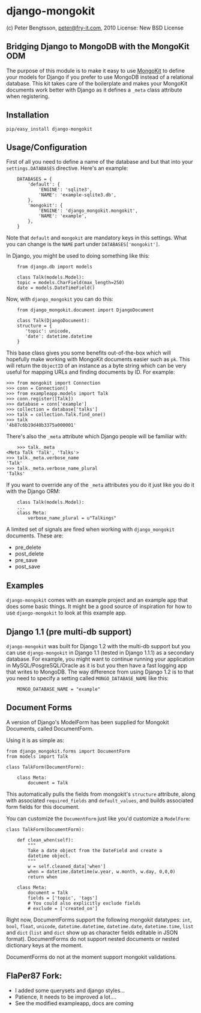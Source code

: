 django-mongokit
===============

(c) Peter Bengtsson, peter@fry-it.com, 2010
License: New BSD License

Bridging Django to MongoDB with the MongoKit ODM
------------------------------------------------

The purpose of this module is to make it easy to use
[MongoKit](http://bitbucket.org/namlook/mongokit/wiki/Home) to
define your models for Django if you prefer to use MongoDB instead of
a relational database. This kit takes care of the boilerplate and
makes your MongoKit documents work better with Django as it defines a
`_meta` class attribute when registering. 

Installation
------------

`pip/easy_install django-mongokit`

Usage/Configuration
-------------------

First of all you need to define a name of the database and but that
into your `settings.DATABASES` directive. Here's an example:

        DATABASES = {
            'default': {
                'ENGINE': 'sqlite3', 
                'NAME': 'example-sqlite3.db',
            },
            'mongokit': {
                'ENGINE': 'django_mongokit.mongokit',
                'NAME': 'example',
            },
        }

Note that `default` and `mongokit` are mandatory keys in this settings.
What you can change is the `NAME` part under `DATABASES['mongokit']`.

In Django, you might be used to doing something like this:

        from django.db import models
	
        class Talk(models.Model):
	    topic = models.CharField(max_length=250)
	    date = models.DateTimeField()
	    
Now, with `django_mongokit` you can do this:

        from django_mongokit.document import DjangoDocument
	
        class Talk(DjangoDocument):
	    structure = {
	       'topic': unicode,
	       'date': datetime.datetime
	    }

This base class gives you some benefits out-of-the-box which will
hopefully make working with MongoKit documents easier such as `pk`.
This will return the `ObjectID` of an instance as a byte string which
can be very useful for mapping URLs and finding documents by ID. For
example:

	>>> from mongokit import Connection
	>>> conn = Connection()
	>>> from exampleapp.models import Talk
	>>> conn.register([Talk])
	>>> database = conn['example']
	>>> collection = database['talks']
	>>> talk = collection.Talk.find_one()
	>>> talk
	'4b87c6b19d40b3375a000001'
	
There's also the `_meta` attribute which Django people will be
familiar with:

        >>> talk._meta
	<Meta Talk 'Talk', 'Talks'>
	>>> talk._meta.verbose_name
	'Talk'
	>>> talk._meta.verbose_name_plural
	'Talks'

If you want to override any of the `_meta` attributes you do it just
like you do it with the Django ORM:


        class Talk(models.Model):
	    ...
	    class Meta:
	        verbose_name_plural = u"Talkings"
		
A limited set of signals are fired when working with `django_mongokit`
documents. These are:

* pre_delete
* post_delete
* pre_save
* post_save


Examples
--------

`django-mongokit` comes with an example project and an example app
that does some basic things. It might be a good source of inspiration
for how to use `django-mongokit` to look at this example app. 


Django 1.1 (pre multi-db support)
---------------------------------

`django-mongokit` was built for Django 1.2 with the multi-db support
but you can use `django-mongokit` in Django 1.1 (tested in Django
1.1.1) as a secondary database. For example, you might want to
continue running your application in MySQL/PosgreSQL/Oracle as it is
but you then have a fast logging app that writes to MongoDB. The way
difference from using Django 1.2 is to that you need to specify a
setting called `MONGO_DATABASE_NAME` like this:

        MONGO_DATABASE_NAME = "example"

Document Forms
--------------

A version of Django's ModelForm has been supplied for Mongokit Documents, called DocumentForm.

Using it is as simple as:

    from django_mongokit.forms import DocumentForm
    from models import Talk

    class TalkForm(DocumentForm):
        
        class Meta:
            document = Talk

This automatically pulls the fields from mongokit's `structure` attribute, along with associated `required_fields` and `default_values`, and builds associated form fields for this document.

You can customize the `DocumentForm` just like you'd customize a `ModelForm`:

    class TalkForm(DocumentForm):
      
        def clean_when(self):
            """
            Take a date object from the DateField and create a
            datetime object.
            """
            w = self.cleaned_data['when']
            when = datetime.datetime(w.year, w.month, w.day, 0,0,0)
            return when
        
        class Meta:
            document = Talk
            fields = ['topic', 'tags']
            # You could also explicitly exclude fields
            # exclude = ['created_on']

Right now, DocumentForms support the following mongokit datatypes: `int`, `bool`, `float`, `unicode`, `datetime.datetime`, `datetime.date`, `datetime.time`, `list` and `dict` (`list` and `dict` show up as character fields editable in JSON format). DocumentForms do not support nested documents or nested dictionary keys at the moment.

DocumentForms do not at the moment support mongokit validations.

FlaPer87 Fork:
--------------

* I added some querysets and django styles... 
* Patience, It needs to be improved a lot....
* See the modified exampleapp, docs are coming
